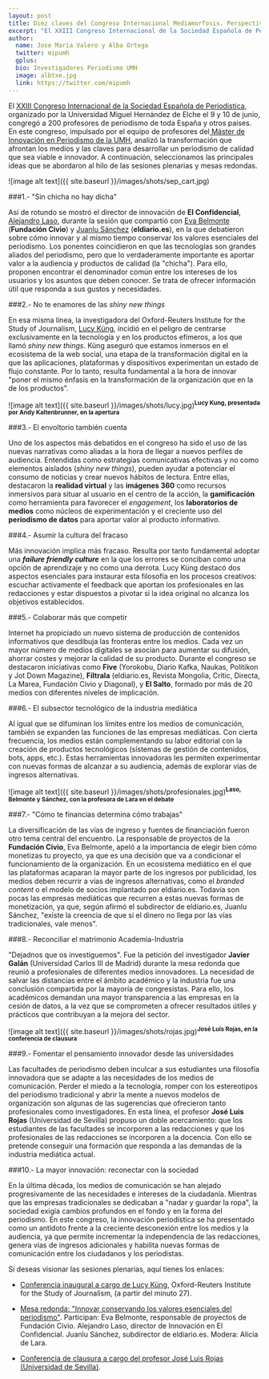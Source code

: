 ```yaml
---
layout: post
title: Diez claves del Congreso Internacional Mediamorfosis. Perspectivas de la innovación en periodismo
excerpt: "El XXIII Congreso Internacional de la Sociedad Española de Periodística, organizado por la Universidad Miguel Hernández de Elche el 9 y 10 de junio, congregó a 200 profesores de periodismo de toda España y otros países. En este congreso, impulsado por el equipo de profesores del Máster de Innovación en Periodismo de la UMH, analizó la transformación que afrontan los medios y las claves para desarrollar un periodismo de calidad que sea viable e innovador. A continuación, seleccionamos las principales ideas que se abordaron al hilo de las sesiones plenarias y mesas redondas."
author:
  name: Jose María Valero y Alba Ortega
  twitter: mipumh
  gplus:  
  bio: Investigadores Periodismo UMH
  image: albtxe.jpg
  link: https://twitter.com/mipumh
---
```

El [XXIII Congreso Internacional de la Sociedad Española de Periodística](http://sep2017.umh.es/), organizado por la Universidad Miguel Hernández de Elche el 9 y 10 de junio, congregó a 200 profesores de periodismo de toda España y otros países. En este congreso, impulsado por el equipo de profesores del[ Máster de Innovación en Periodismo de la UMH](http://mip.umh.es/), analizó la transformación que afrontan los medios y las claves para desarrollar un periodismo de calidad que sea viable e innovador. A continuación, seleccionamos las principales ideas que se abordaron al hilo de las sesiones plenarias y mesas redondas.

![image alt text]({{ site.baseurl }}/images/shots/sep_cart.jpg)

###1.- "Sin chicha no hay dicha"

Así de rotundo se mostró  el director de innovación de **El Confidencial**, [Alejandro Laso](https://twitter.com/alejandrolaso), durante la sesión que compartió con [Eva Belmonte](https://twitter.com/evabelmonte) (**Fundación Civio**) y [Juanlu Sánchez](https://twitter.com/juanlusanchez) (**eldiario.es**), en la que debatieron sobre cómo innovar y al mismo tiempo conservar los valores esenciales del periodismo. Los ponentes coincidieron en que las tecnologías son grandes aliados del periodismo, pero que lo verdaderamente importante es aportar valor a la audiencia y productos de calidad (la "chicha"). Para ello, proponen encontrar el denominador común entre los intereses de los usuarios y los asuntos que deben conocer. Se trata de ofrecer información útil que responda a sus gustos y necesidades.

###2.- No te enamores de las _shiny new things_

En esa misma línea, la investigadora del Oxford-Reuters Institute for the Study of Journalism, [Lucy Küng](https://twitter.com/KuengLucy), incidió en el peligro de centrarse exclusivamente en la tecnología y en los productos efímeros, a los que llamó *shiny new things*. Küng aseguró que estamos inmersos en el ecosistema de la web social, una etapa de la transformación digital en la que las aplicaciones, plataformas y dispositivos experimentan un estado de flujo constante. Por lo tanto, resulta fundamental a la hora de innovar "poner el mismo énfasis en la transformación de la organización que en la de los productos".

![image alt text]({{ site.baseurl }}/images/shots/lucy.jpg)<sup>**Lucy Kung, presentada por Andy Kaltenbrunner, en la apertura**

###3.- El envoltorio también cuenta

Uno de los aspectos más debatidos en el congreso ha sido el uso de las nuevas narrativas como aliadas a la hora de llegar a nuevos perfiles de audiencia. Entendidas como estrategias comunicativas efectivas y no como elementos aislados (*shiny new things*), pueden ayudar a potenciar el consumo de noticias y crear nuevos hábitos de lectura. Entre ellas, destacaron la **realidad virtual** y las **imágenes 360** como recursos inmersivos para situar al usuario en el centro de la acción, la **gamificación** como herramienta para favorecer el *engagement*, los **laboratorios de medios** como núcleos de experimentación y el creciente uso del **periodismo de datos** para aportar valor al producto informativo. 

###4.- Asumir la cultura del fracaso

Más innovación implica más fracaso. Resulta por tanto fundamental adoptar una **_failure friendly culture_** en la que los errores se conciban como una opción de aprendizaje y no como una derrota. Lucy Küng destacó dos aspectos esenciales para instaurar esta filosofía en los procesos creativos: escuchar activamente el feedback que aportan los profesionales en las redacciones y estar dispuestos a pivotar si la idea original no alcanza los objetivos establecidos.

###5.- Colaborar más que competir

Internet ha propiciado un nuevo sistema de producción de contenidos informativos que desdibuja las fronteras entre los medios. Cada vez un mayor número de medios digitales se asocian para aumentar su difusión, ahorrar costes y mejorar la calidad de su producto. Durante el congreso se destacaron iniciativas como **Five** (Yorokobu, Diario Kafka, Naukas, Politikon y Jot Down Magazine), **Fíltrala** (eldiario.es, Revista Mongolia, Crític, Directa, La Marea, Fundación Civio y Diagonal), y **El Salto**, formado por más de 20 medios con diferentes niveles de implicación.

###6.- El subsector tecnológico de la industria mediática

Al igual que se difuminan los límites entre los medios de comunicación, también se expanden las funciones de las empresas mediáticas. Con cierta frecuencia, los medios están complementando su labor editorial con la creación de productos tecnológicos (sistemas de gestión de contenidos, bots, apps, etc.). Estas herramientas innovadoras les permiten experimentar con nuevas formas de alcanzar a su audiencia, además de explorar vías de ingresos alternativas. 

![image alt text]({{ site.baseurl }}/images/shots/profesionales.jpg)<sup>**Laso, Belmonte y Sánchez, con la profesora de Lara en el debate**

###7.- "Cómo te financias determina cómo trabajas"

La diversificación de las vías de ingreso y fuentes de financiación fueron otro tema central del encuentro. La responsable de proyectos de la **Fundación Civio**, Eva Belmonte, apeló a la importancia de elegir bien cómo monetizas tu proyecto, ya que es una decisión que va a condicionar el funcionamiento de la organización. En un ecosistema mediático en el que las plataformas acaparan la mayor parte de los ingresos por publicidad, los medios deben recurrir a vías de ingresos alternativas, como el *branded content* o el modelo de socios implantado por eldiario.es. Todavía son pocas las empresas mediáticas que recurren a estas nuevas formas de monetización, ya que, según afirmó el subdirector de eldiario.es, Juanlu Sánchez, "existe la creencia de que si el dinero no llega por las vías tradicionales, vale menos".

###8.- Reconciliar el matrimonio Academia-Industria

"Dejadnos que os investiguemos". Fue la petición del investigador **Javier Galán** (Universidad Carlos III de Madrid) durante la mesa redonda que reunió a profesionales de diferentes medios innovadores. La necesidad de salvar las distancias entre el ámbito académico y la industria fue una conclusión compartida por la mayoría de congresistas. Para ello, los académicos demandan una mayor transparencia a las empresas en la cesión de datos, a la vez que se comprometen a ofrecer resultados útiles y prácticos que contribuyan a la mejora del sector. 

![image alt text]({{ site.baseurl }}/images/shots/rojas.jpg)<sup>**José Luis Rojas, en la conferencia de clausura**

###9.- Fomentar el pensamiento innovador desde las universidades

Las facultades de periodismo deben inculcar a sus estudiantes una filosofía innovadora que se adapte a las necesidades de los medios de comunicación. Perder el miedo a la tecnología, romper con los estereotipos del periodismo tradicional y abrir la mente a nuevos modelos de organización son algunas de las sugerencias que ofrecieron tanto profesionales como investigadores. En esta línea, el profesor **José Luis Rojas** (Universidad de Sevilla) propuso un doble acercamiento: que los estudiantes de las facultades se incorporen a las redacciones y que los profesionales de las redacciones se incorporen a la docencia. Con ello se pretende conseguir una formación que responda a las demandas de la industria mediática actual. 

###10.- La mayor innovación: reconectar con la sociedad

En la última década, los medios de comunicación se han alejado progresivamente de las necesidades e intereses de la ciudadanía. Mientras que las empresas tradicionales se dedicaban a "nadar y guardar la ropa", la sociedad exigía cambios profundos en el fondo y en la forma del periodismo. En este congreso, la innovación periodística se ha presentado como un antídoto frente a la creciente desconexión entre los medios y la audiencia, ya que permite incrementar la independencia de las redacciones, genera vías de ingresos adicionales y habilita nuevas formas de comunicación entre los ciudadanos y los periodistas.

Si deseas visionar las sesiones plenarias, aquí tienes los enlaces:

* [Conferencia inaugural a cargo de Lucy Küng](https://www.youtube.com/watch?v=dvBVzeA2rXY), Oxford-Reuters Institute for the Study of Journalism, (a partir del minuto 27).

* [Mesa redonda: "Innovar conservando los valores esenciales del periodismo"](https://www.youtube.com/watch?v=tabCiLpJq2A). Participan: Eva Belmonte, responsable de proyectos de Fundación Civio. Alejandro Laso, director de Innovación en El Confidencial. Juanlu Sánchez, subdirector de eldiario.es. Modera: Alicia de Lara. 

* [Conferencia de clausura a cargo del profesor José Luis Rojas (Universidad de Sevilla)](https://www.youtube.com/watch?v=ve2C8yngMlA&feature=youtu.be). 